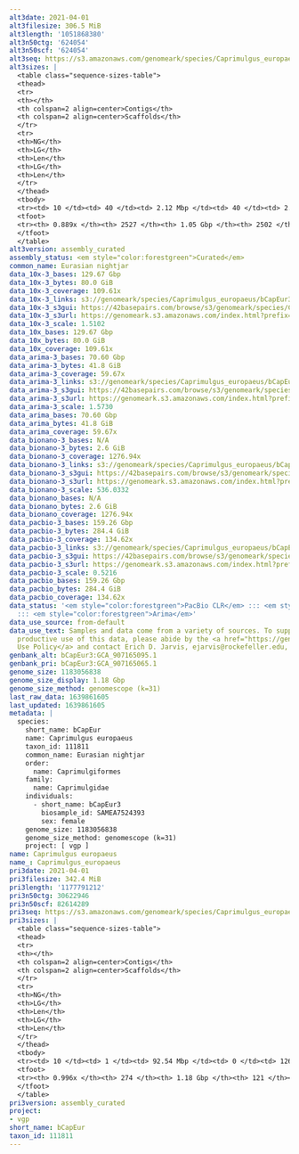 ```yaml
---
alt3date: 2021-04-01
alt3filesize: 306.5 MiB
alt3length: '1051868380'
alt3n50ctg: '624054'
alt3n50scf: '624054'
alt3seq: https://s3.amazonaws.com/genomeark/species/Caprimulgus_europaeus/bCapEur3/assembly_curated/bCapEur3.alt.cur.20210401.fasta.gz
alt3sizes: |
  <table class="sequence-sizes-table">
  <thead>
  <tr>
  <th></th>
  <th colspan=2 align=center>Contigs</th>
  <th colspan=2 align=center>Scaffolds</th>
  </tr>
  <tr>
  <th>NG</th>
  <th>LG</th>
  <th>Len</th>
  <th>LG</th>
  <th>Len</th>
  </tr>
  </thead>
  <tbody>
  <tr><td> 10 </td><td> 40 </td><td> 2.12 Mbp </td><td> 40 </td><td> 2.12 Mbp </td></tr><tr><td> 20 </td><td> 107 </td><td> 1.50 Mbp </td><td> 107 </td><td> 1.50 Mbp </td></tr><tr><td> 30 </td><td> 199 </td><td> 1.15 Mbp </td><td> 199 </td><td> 1.15 Mbp </td></tr><tr><td> 40 </td><td> 317 </td><td> 0.87 Mbp </td><td> 317 </td><td> 0.87 Mbp </td></tr><tr style="background-color:#cccccc;"><td> 50 </td><td> 478 </td><td> 0.62 Mbp </td><td> 478 </td><td> 0.62 Mbp </td></tr><tr><td> 60 </td><td> 698 </td><td> 466.72 Kbp </td><td> 698 </td><td> 466.72 Kbp </td></tr><tr><td> 70 </td><td> 999 </td><td> 324.98 Kbp </td><td> 999 </td><td> 324.98 Kbp </td></tr><tr><td> 80 </td><td> 1464 </td><td> 196.22 Kbp </td><td> 1464 </td><td> 196.22 Kbp </td></tr><tr><td> 90 </td><td> 0 </td><td>  </td><td> 0 </td><td>  </td></tr><tr><td> 100 </td><td> 0 </td><td>  </td><td> 0 </td><td>  </td></tr></tbody>
  <tfoot>
  <tr><th> 0.889x </th><th> 2527 </th><th> 1.05 Gbp </th><th> 2502 </th><th> 1.05 Gbp </th></tr>
  </tfoot>
  </table>
alt3version: assembly_curated
assembly_status: <em style="color:forestgreen">Curated</em>
common_name: Eurasian nightjar
data_10x-3_bases: 129.67 Gbp
data_10x-3_bytes: 80.0 GiB
data_10x-3_coverage: 109.61x
data_10x-3_links: s3://genomeark/species/Caprimulgus_europaeus/bCapEur3/genomic_data/10x/<br>
data_10x-3_s3gui: https://42basepairs.com/browse/s3/genomeark/species/Caprimulgus_europaeus/bCapEur3/genomic_data/10x/
data_10x-3_s3url: https://genomeark.s3.amazonaws.com/index.html?prefix=species/Caprimulgus_europaeus/bCapEur3/genomic_data/10x/
data_10x-3_scale: 1.5102
data_10x_bases: 129.67 Gbp
data_10x_bytes: 80.0 GiB
data_10x_coverage: 109.61x
data_arima-3_bases: 70.60 Gbp
data_arima-3_bytes: 41.8 GiB
data_arima-3_coverage: 59.67x
data_arima-3_links: s3://genomeark/species/Caprimulgus_europaeus/bCapEur3/genomic_data/arima/<br>
data_arima-3_s3gui: https://42basepairs.com/browse/s3/genomeark/species/Caprimulgus_europaeus/bCapEur3/genomic_data/arima/
data_arima-3_s3url: https://genomeark.s3.amazonaws.com/index.html?prefix=species/Caprimulgus_europaeus/bCapEur3/genomic_data/arima/
data_arima-3_scale: 1.5730
data_arima_bases: 70.60 Gbp
data_arima_bytes: 41.8 GiB
data_arima_coverage: 59.67x
data_bionano-3_bases: N/A
data_bionano-3_bytes: 2.6 GiB
data_bionano-3_coverage: 1276.94x
data_bionano-3_links: s3://genomeark/species/Caprimulgus_europaeus/bCapEur3/genomic_data/bionano/<br>
data_bionano-3_s3gui: https://42basepairs.com/browse/s3/genomeark/species/Caprimulgus_europaeus/bCapEur3/genomic_data/bionano/
data_bionano-3_s3url: https://genomeark.s3.amazonaws.com/index.html?prefix=species/Caprimulgus_europaeus/bCapEur3/genomic_data/bionano/
data_bionano-3_scale: 536.0332
data_bionano_bases: N/A
data_bionano_bytes: 2.6 GiB
data_bionano_coverage: 1276.94x
data_pacbio-3_bases: 159.26 Gbp
data_pacbio-3_bytes: 284.4 GiB
data_pacbio-3_coverage: 134.62x
data_pacbio-3_links: s3://genomeark/species/Caprimulgus_europaeus/bCapEur3/genomic_data/pacbio/<br>
data_pacbio-3_s3gui: https://42basepairs.com/browse/s3/genomeark/species/Caprimulgus_europaeus/bCapEur3/genomic_data/pacbio/
data_pacbio-3_s3url: https://genomeark.s3.amazonaws.com/index.html?prefix=species/Caprimulgus_europaeus/bCapEur3/genomic_data/pacbio/
data_pacbio-3_scale: 0.5216
data_pacbio_bases: 159.26 Gbp
data_pacbio_bytes: 284.4 GiB
data_pacbio_coverage: 134.62x
data_status: '<em style="color:forestgreen">PacBio CLR</em> ::: <em style="color:forestgreen">10x</em>
  ::: <em style="color:forestgreen">Arima</em>'
data_use_source: from-default
data_use_text: Samples and data come from a variety of sources. To support fair and
  productive use of this data, please abide by the <a href="https://genome10k.soe.ucsc.edu/data-use-policies/">Data
  Use Policy</a> and contact Erich D. Jarvis, ejarvis@rockefeller.edu, with any questions.
genbank_alt: bCapEur3:GCA_907165095.1
genbank_pri: bCapEur3:GCA_907165065.1
genome_size: 1183056838
genome_size_display: 1.18 Gbp
genome_size_method: genomescope (k=31)
last_raw_data: 1639861605
last_updated: 1639861605
metadata: |
  species:
    short_name: bCapEur
    name: Caprimulgus europaeus
    taxon_id: 111811
    common_name: Eurasian nightjar
    order:
      name: Caprimulgiformes
    family:
      name: Caprimulgidae
    individuals:
      - short_name: bCapEur3
        biosample_id: SAMEA7524393
        sex: female
    genome_size: 1183056838
    genome_size_method: genomescope (k=31)
    project: [ vgp ]
name: Caprimulgus europaeus
name_: Caprimulgus_europaeus
pri3date: 2021-04-01
pri3filesize: 342.4 MiB
pri3length: '1177791212'
pri3n50ctg: 30622946
pri3n50scf: 82614289
pri3seq: https://s3.amazonaws.com/genomeark/species/Caprimulgus_europaeus/bCapEur3/assembly_curated/bCapEur3.pri.cur.20210401.fasta.gz
pri3sizes: |
  <table class="sequence-sizes-table">
  <thead>
  <tr>
  <th></th>
  <th colspan=2 align=center>Contigs</th>
  <th colspan=2 align=center>Scaffolds</th>
  </tr>
  <tr>
  <th>NG</th>
  <th>LG</th>
  <th>Len</th>
  <th>LG</th>
  <th>Len</th>
  </tr>
  </thead>
  <tbody>
  <tr><td> 10 </td><td> 1 </td><td> 92.54 Mbp </td><td> 0 </td><td> 126.32 Mbp </td></tr><tr><td> 20 </td><td> 2 </td><td> 64.62 Mbp </td><td> 1 </td><td> 125.37 Mbp </td></tr><tr><td> 30 </td><td> 4 </td><td> 58.89 Mbp </td><td> 3 </td><td> 83.32 Mbp </td></tr><tr><td> 40 </td><td> 7 </td><td> 43.91 Mbp </td><td> 4 </td><td> 82.63 Mbp </td></tr><tr style="background-color:#cccccc;"><td> 50 </td><td> 10 </td><td style="background-color:#88ff88;"> 30.62 Mbp </td><td> 5 </td><td style="background-color:#88ff88;"> 82.61 Mbp </td></tr><tr><td> 60 </td><td> 14 </td><td> 25.73 Mbp </td><td> 7 </td><td> 60.47 Mbp </td></tr><tr><td> 70 </td><td> 19 </td><td> 17.93 Mbp </td><td> 10 </td><td> 43.00 Mbp </td></tr><tr><td> 80 </td><td> 28 </td><td> 10.47 Mbp </td><td> 13 </td><td> 22.81 Mbp </td></tr><tr><td> 90 </td><td> 46 </td><td> 4.18 Mbp </td><td> 19 </td><td> 15.70 Mbp </td></tr><tr><td> 100 </td><td> 0 </td><td>  </td><td> 0 </td><td>  </td></tr></tbody>
  <tfoot>
  <tr><th> 0.996x </th><th> 274 </th><th> 1.18 Gbp </th><th> 121 </th><th> 1.18 Gbp </th></tr>
  </tfoot>
  </table>
pri3version: assembly_curated
project:
- vgp
short_name: bCapEur
taxon_id: 111811
---
```

